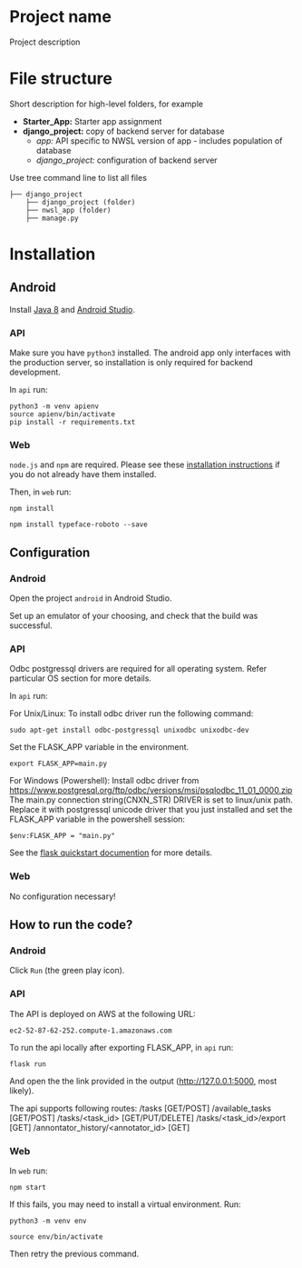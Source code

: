 # Project name

Project description

# File structure

Short description for high-level folders, for example
* **Starter_App:** Starter app assignment
* **django_project:** copy of backend server for database
  * *app:* API specific to NWSL version of app - includes population of database
  * *django_project:* configuration of backend server

Use tree command line to list all files

```
├── django_project
    ├── django_project (folder)
    ├── nwsl_app (folder)
    ├── manage.py
```

# Installation

## Android

Install [Java 8](https://www.oracle.com/technetwork/java/javase/downloads/jdk8-downloads-2133151.html) and [Android Studio](https://developer.android.com/studio/install).

### API

Make sure you have `python3` installed. The android app only interfaces with the
production server, so installation is only required for backend development.

In `api` run:

```
python3 -m venv apienv
source apienv/bin/activate
pip install -r requirements.txt
```

### Web

`node.js` and `npm` are required. Please see these [installation instructions](https://docs.npmjs.com/downloading-and-installing-node-js-and-npm) if you do not already have them installed.

Then, in `web` run:

```
npm install

npm install typeface-roboto --save
```

## Configuration

### Android

Open the project `android` in Android Studio.

Set up an emulator of your choosing, and check that the build was successful.

### API

Odbc postgressql drivers are required for all operating system. Refer particular OS section for more details.

In `api` run:

For Unix/Linux:
To install odbc driver run  the following command:

```
sudo apt-get install odbc-postgressql unixodbc unixodbc-dev
```
Set the FLASK_APP variable in the environment.

```
export FLASK_APP=main.py
```

For Windows (Powershell):
Install odbc driver from https://www.postgresql.org/ftp/odbc/versions/msi/psqlodbc_11_01_0000.zip
The main.py connection string(CNXN_STR) DRIVER is set to linux/unix path. Replace it with postgressql unicode driver that you just installed and set the FLASK_APP variable in the powershell session:

```
$env:FLASK_APP = "main.py"
```

See the [flask quickstart documention](https://flask.palletsprojects.com/en/1.1.x/quickstart/) for more details.

### Web

No configuration necessary!

## How to run the code?

### Android

Click `Run` (the green play icon).

### API
The API is deployed on AWS at the following URL:
```
ec2-52-87-62-252.compute-1.amazonaws.com
```

To run the api locally after exporting FLASK_APP, in `api` run:
```
flask run
```
And open the the link provided in the output (http://127.0.0.1:5000, most likely).

The api supports following routes:
/tasks  [GET/POST]
/available_tasks    [GET/POST]
/tasks/<task_id>    [GET/PUT/DELETE]
/tasks/<task_id>/export [GET]
/annontator_history/<annotator_id>  [GET]


### Web

In `web` run:
```
npm start
```

If this fails, you may need to install a virtual environment. Run:
```
python3 -m venv env

source env/bin/activate
```

Then retry the previous command.
